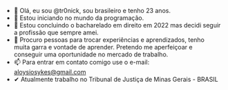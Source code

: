 - 👋 Olá, eu sou @tr0nick, sou brasileiro e tenho 23 anos.
- 👀 Estou iniciando no mundo da programação.
- 🌱 Estou concluindo o bacharelado em direito em 2022 mas decidi seguir a profissão que sempre amei.
- 💞️ Procuro pessoas para trocar experiências e aprendizados, tenho muita garra e vontade de aprender. Pretendo me aperfeiçoar e conseguir uma oportunidade no mercado de trabalho.
- 📫 Para entrar em contato comigo use o e-mail: aloysiosykes@gmail.com
- ✔ Atualmente trabalho no Tribunal de Justiça de Minas Gerais - BRASIL
<!---
tr0nick/tr0nick is a ✨ special ✨ repository because its `README.md` (this file) appears on your GitHub profile.
You can click the Preview link to take a look at your changes.
--->
